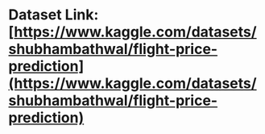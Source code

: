 # Dataset Link:[https://www.kaggle.com/datasets/shubhambathwal/flight-price-prediction](https://www.kaggle.com/datasets/shubhambathwal/flight-price-prediction)